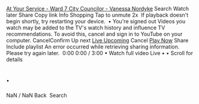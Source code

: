   []()   []()   [At Your Service - Ward 7 City Councilor - Vanessa Nordyke]()   []()  Search Watch later Share Copy link Info Shopping Tap to unmute 2x  [![]()]()  If playback doesn't begin shortly, try restarting your device.  []()   [![]()]()  • You're signed out Videos you watch may be added to the TV's watch history and influence TV recommendations. To avoid this, cancel and sign in to YouTube on your computer. CancelConfirm Up next  [Live Upcoming]()  Cancel [Play Now]()   []()  Share  []() Include playlist An error occurred while retrieving sharing information. Please try again later.  ![]()  0:00  []()  []()  0:00 / 3:00 • Watch full video Live • • Scroll for details 

# 

 • 

### 

###  

 NaN / NaN Back  [![]()](https://youtu.be/)  Search  [![]()](https://youtu.be/)  